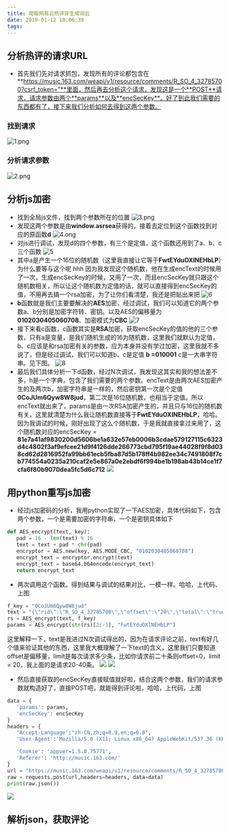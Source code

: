 ```yaml
---
title: 爬取网易云热评并生成词云
date: 2019-01-12 10:06:39
tags:
---
```

## 分析热评的请求URL
 - 首先我们先对请求抓包，发现所有的评论都包含在 **https://music.163.com/weapi/v1/resource/comments/R_SO_4_32785700?csrf_token="**里面，然后再去分析这个请求，发现这是一个**POST**请求，请求参数由两个**params**以及**encSecKey**。好了到此我们需要的东西都有了，接下来我们分析如何去得到这两个参数。
 ### 找到请求
 ![1.png](1.png)
 ### 分析请求参数
 ![2.png](2.png)

 ## 分析js加密
 - 找到全局js文件，找到两个参数所在的位置
 ![3.png](3.png)
 - 发现这两个参数是由**window.asrsea**获得的，接着去定位到这个函数找到对应的原函数**d**
 ![4.ong](4.png)
 - 对js进行调试，发现d的四个参数，有三个是定值，这个函数还用到了a、b、c三个函数
 ![5](5.png)
 - 其中a是产生一个16位的随机数（这里我直接让它等于**FwtEYduOXlNEHbLP**）为什么要等与这个呢 hhh 因为我发现这个随机数，他在生成encText的时候用了一次，生成encSecKey的时候，又用了一次，而且encSecKey就只跟这个随机数相关，所以让这个随机数为定值的话，就可以直接得到encSecKey的值，不用再去搞一个rsa加密，为了让你们看清楚，我还是把贴出来把
 ![6](6.png)
 - **b**函数就是我们主要要解决的**AES**加密，经过调试，我们可以知道它的两个参数a、b分别是加密字符转、密钥。以及AES的偏移量为**0102030405060708**、加密模式为**CBC**
 ![7](7.png)
 - 接下来看c函数，c函数其实是**RSA**加密，获取encSecKey的值的他的三个参数，只有a是变量，是我们随机生成的16为随机数，这里我们就默认为定值，b、c应该是和rsa加密有关的参数，应为本身并没有学过加密，这里我就不多说了，但是经过调试，我们可以知道b、c是定值 **b =010001** c是一大串字符串。见下图。
 ![8](8.png)
 - 最后我们具体分析一下d函数，经过N次调试，我发现这其实和我的想法差不多，h是一个字典，包含了我们需要的两个参数。encText是由两次AES加密产生的及两次b，加密字符串是一样的，然后密钥第一次是个定值**0CoJUm6Qyw8W8jud**，第二次是16位随机数，也相当于定值。所以encText就出来了，params是由一次RSA加密产生的，并且只与16位的随机数有关，这里就清楚为什么我让随机数直接等于**FwtEYduOXlNEHbLP**，哈哈。因为我调试的时候，刚好出现了这么个随机数，于是我就直接拿过来用了，这个随机数对应的encSecKey = **81e7a41af9830200d5606be1a632e57eb0006b3cdae579127115c6323d4c4802f3af9efcee21d9f4126dde266773cbd795f19ae44028f9f8d038cd62d2816952fa99bb61ecb5fba87d5b178ff4b982ee34c7491808f7cb774554a0235a210caf2e5e867a0e2ebdf6f994be1b198ab43b14ce1f7cfa6f80b9070dea5fc5d6c712**
 ![](9.png)

 ## 用python重写js加密

 - 经过js加密码的分析，我用python实现了一下AES加密，具体代码如下，包含两个参数，一个是需要加密的字符串，一个是密钥具体如下
 ```python
 def AES_encrypt(text, key):
    pad = 16 - len(text) % 16
    text = text + pad * chr(pad)
    encryptor = AES.new(key, AES.MODE_CBC, "0102030405060708")
    encrypt_text = encryptor.encrypt(text)
    encrypt_text = base64.b64encode(encrypt_text)
    return encrypt_text
 ```
 - 两次调用这个函数。得到结果与调试的结果对比，一模一样。哈哈，上代码、上图
 ```python
f_key = "0CoJUm6Qyw8W8jud"
text = "{\"rid\":\"R_SO_4_32785700\",\"offset\":\"20\",\"total\":\"true\",\"limit\":\"20\",\"csrf_token\":\"\"}"
rs = AES_encrypt(text, f_key)
params = AES_encrypt(str(rs)[2:-1], "FwtEYduOXlNEHbLP")
 ```
 这里解释一下，text是我进过N次调试得出的，因为在请求评论之前，text有好几个值来验证其他的东西，这里我大概理解了一下text的含义，这里我们只要知道offset是偏移量，limit是每次请求多少条，比如你请求前二十条则offset=0，limit = 20，我上面的是请求20-40条。
 ![](10.png)
 ![](11.png)

 - 然后直接获取的encSecKey直接赋值就好啦，结合这两个参数，我们的请求参数就构造好了，直接POST吧，就能得到评论啦，哈哈，上代码，上图
 ```python
 data = {
    'params': params,
    'encSecKey': encSecKey
}
headers = {
    'Accept-Language':"zh-CN,zh;q=0.9,en;q=0.8",
    'User-Agent':'Mozilla/5.0 (X11; Linux x86_64) AppleWebKit/537.36 (KHTML, like Gecko) Chrome/62.0.3202.89 Safari/537.36',

    'Cookie': 'appver=1.5.0.75771',
    'Referer': 'http://music.163.com/'
}
url = "https://music.163.com/weapi/v1/resource/comments/R_SO_4_32785700?csrf_token="
raw = requests.post(url,headers=headers, data=data)
print(raw.json())
 ```
 ![](12.png)

## 解析json，获取评论


